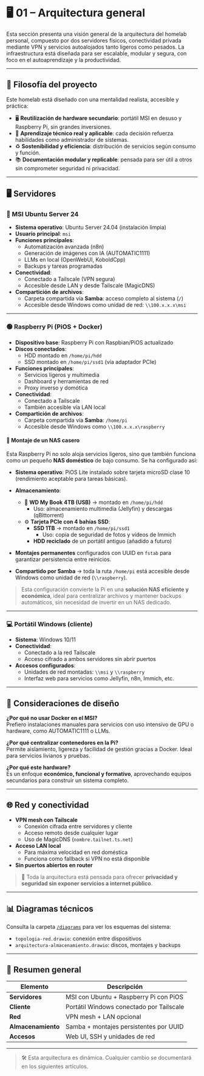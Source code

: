 # 🖥️ 01 – Arquitectura general

Esta sección presenta una visión general de la arquitectura del homelab personal, compuesto por dos servidores físicos, conectividad privada mediante VPN y servicios autoalojados tanto ligeros como pesados. La infraestructura está diseñada para ser escalable, modular y segura, con foco en el autoaprendizaje y la productividad.

---

## 🧠 Filosofía del proyecto

Este homelab está diseñado con una mentalidad realista, accesible y práctica:

- 🖥️ **Reutilización de hardware secundario**: portátil MSI en desuso y Raspberry Pi, sin grandes inversiones.
- 🧠 **Aprendizaje técnico real y aplicable**: cada decisión refuerza habilidades como administrador de sistemas.
- ♻️ **Sostenibilidad y eficiencia**: distribución de servicios según consumo y función.
- 📚 **Documentación modular y replicable**: pensada para ser útil a otros sin comprometer seguridad ni privacidad.

---

## 🖥️ Servidores

### 🔵 MSI Ubuntu Server 24

- **Sistema operativo**: Ubuntu Server 24.04 (instalación limpia)
- **Usuario principal**: `msi`
- **Funciones principales**:
  - Automatización avanzada (n8n)
  - Generación de imágenes con IA (AUTOMATIC1111)
  - LLMs en local (OpenWebUI, KoboldCpp)
  - Backups y tareas programadas
- **Conectividad**:
  - Conectado a Tailscale (VPN segura)
  - Accesible desde LAN y desde Tailscale (MagicDNS)
- **Compartición de archivos**:
  - Carpeta compartida vía **Samba**: acceso completo al sistema (`/`)
  - Accesible desde Windows como unidad de red: `\\100.x.x.x\msi`

---

### 🟢 Raspberry Pi (PiOS + Docker)

- **Dispositivo base**: Raspberry Pi con Raspbian/PiOS actualizado
- **Discos conectados**:
  - HDD montado en `/home/pi/hdd`
  - SSD montado en `/home/pi/ssd1` (vía adaptador PCIe)
- **Funciones principales**:
  - Servicios ligeros y multimedia
  - Dashboard y herramientas de red
  - Proxy inverso y domótica
- **Conectividad**:
  - Conectado a Tailscale
  - También accesible vía LAN local
- **Compartición de archivos**:
  - Carpeta compartida vía **Samba**: `/home/pi`
  - Accesible desde Windows como `\\100.x.x.x\raspberry`

#### 🧰 Montaje de un NAS casero

Esta Raspberry Pi no solo aloja servicios ligeros, sino que también funciona como un pequeño **NAS doméstico** de bajo consumo. Se ha configurado así:

- **Sistema operativo**: PiOS Lite instalado sobre tarjeta microSD clase 10 (rendimiento aceptable para tareas básicas).
- **Almacenamiento**:
  - 🔌 **WD My Book 4TB (USB)** → montado en `/home/pi/hdd`
    - Uso: almacenamiento multimedia (Jellyfin) y descargas (qBittorrent)
  - ⚙️ **Tarjeta PCIe con 4 bahías SSD**:
    - **SSD 1TB** → montado en `/home/pi/ssd1`
      - Uso: copia de seguridad de fotos y vídeos de Immich
    - **HDD reciclado** de un portátil antiguo (añadido a futuro)

- **Montajes permanentes** configurados con UUID en `fstab` para garantizar persistencia entre reinicios.
- **Compartido por Samba** → toda la ruta `/home/pi` está accesible desde Windows como unidad de red (`\\raspberry`).

> Esta configuración convierte la Pi en una **solución NAS eficiente y económica**, ideal para centralizar archivos y mantener backups automáticos, sin necesidad de invertir en un NAS dedicado.

---

### 💻 Portátil Windows (cliente)

- **Sistema**: Windows 10/11
- **Conectividad**:
  - Conectado a la red Tailscale
  - Acceso cifrado a ambos servidores sin abrir puertos
- **Accesos configurados**:
  - Unidades de red montadas: `\\msi` y `\\raspberry`
  - Interfaz web para servicios como Jellyfin, n8n, Immich, etc.

---

## 🔧 Consideraciones de diseño

**¿Por qué no usar Docker en el MSI?**  
Prefiero instalaciones manuales para servicios con uso intensivo de GPU o hardware, como AUTOMATIC1111 o LLMs.

**¿Por qué centralizar contenedores en la Pi?**  
Permite aislamiento, ligereza y facilidad de gestión gracias a Docker. Ideal para servicios livianos y pruebas.

**¿Por qué este hardware?**  
Es un enfoque **económico, funcional y formativo**, aprovechando equipos secundarios para construir un sistema completo.

---

## 🌐 Red y conectividad

- **VPN mesh con Tailscale**
  - Conexión cifrada entre servidores y cliente
  - Acceso remoto desde cualquier lugar
  - Uso de MagicDNS (`nombre.tailnet.ts.net`)
- **Acceso LAN local**
  - Para máxima velocidad en red doméstica
  - Funciona como fallback si VPN no está disponible
- **Sin puertos abiertos en router**

> 🔐 Toda la arquitectura está pensada para ofrecer **privacidad y seguridad sin exponer servicios a internet público**.

---

## 📊 Diagramas técnicos

Consulta la carpeta [`/diagrams`](../../../diagrams) para ver los esquemas del sistema:

- `topologia-red.drawio`: conexión entre dispositivos
- `arquitectura-almacenamiento.drawio`: discos, montajes y backups

---

## 🧾 Resumen general

| Elemento           | Descripción                                      |
|--------------------|--------------------------------------------------|
| **Servidores**     | MSI con Ubuntu + Raspberry Pi con PiOS          |
| **Cliente**        | Portátil Windows conectado por Tailscale        |
| **Red**            | VPN mesh + LAN opcional                         |
| **Almacenamiento** | Samba + montajes persistentes por UUID         |
| **Accesos**        | Web UI, SSH y unidades de red                   |

---

> 🛠️ Esta arquitectura es dinámica. Cualquier cambio se documentará en los siguientes artículos.
